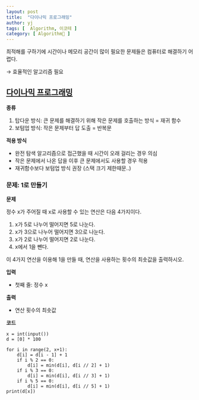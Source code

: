 ```yaml
---
layout: post
title:  "다이나믹 프로그래밍"
author: yj
tags: [  Algorithm, 이코테 ]
category: [ Algorithm🧩 ]
---
```


최적해를 구하기에 시간이나 메모리 공간이 많이 필요한 문제들은 컴퓨터로 해결하기 어렵다.

→ 효율적인 알고리즘 필요

## <a href="#">다이나믹 프로그래밍</a>

**종류**
1. 탑다운 방식: 큰 문제를 해결하기 위해 작은 문제를 호출하는 방식 = 재귀 함수
2. 보텀업 방식: 작은 문제부터 답 도출 = 반복문

**적용 방식**
- 완전 탐색 알고리즘으로 접근했을 때 시간이 오래 걸리는 경우 의심
- 작은 문제에서 나온 답을 이후 큰 문제에서도 사용할 경우 적용
- 재귀함수보다 보텀업 방식 권장 (스택 크기 제한때문..)

### 문제: 1로 만들기

**문제**

정수 x가 주어질 때 x로 사용할 수 있는 연산은 다음 4가지이다.
1. x가 5로 나누어 떨어지면 5로 나눈다.
2. x가 3으로 나누어 떨어지면 3으로 나눈다.
3. x가 2로 나누어 떨어지면 2로 나눈다.
4. x에서 1을 뺀다.

이 4가지 연산을 이용해 1을 만들 때, 연산을 사용하는 횟수의 최솟값을 출력하시오.

**입력**
- 첫째 줄: 정수 x

**출력**
- 연산 횟수의 최솟값

**코드**
```
x = int(input())
d = [0] * 100

for i in range(2, x+1):
    d[i] = d[i - 1] + 1
    if i % 2 == 0:
        d[i] = min(d[i], d[i // 2] + 1)
    if i % 3 == 0:
        d[i] = min(d[i], d[i // 3] + 1)
    if i % 5 == 0:
        d[i] = min(d[i], d[i // 5] + 1)
print(d[x])
```
